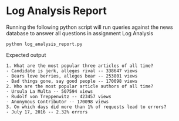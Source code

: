# Log Analysis Report

Running the following python script will run queries against the 
news database to answer all questions in assignment Log Analysis  

    python log_analysis_report.py
    
Expected output

    1. What are the most popular three articles of all time?
    - Candidate is jerk, alleges rival -- 338647 views
    - Bears love berries, alleges bear -- 253801 views
    - Bad things gone, say good people -- 170098 views
    2. Who are the most popular article authors of all time?
    - Ursula La Multa -- 507594 views
    - Rudolf von Treppenwitz -- 423457 views
    - Anonymous Contributor -- 170098 views
    3. On which days did more than 1% of requests lead to errors?
    - July 17, 2016 -- 2.32% errors
